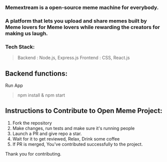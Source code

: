 ### Memextream is a open-source meme machine for everybody. 
### A platform that lets you upload and share memes built by Meme lovers for Meme lovers while rewarding the creators for making us laugh.

### Tech Stack:
>Backend : Node.js, Express.js
>Frontend : CSS, React.js

## Backend functions:
Run App 
>npm install & npm start


## Instructions to Contribute to Open Meme Project:

1. Fork the repository
2. Make changes, run tests and make sure it's running people
3. Launch a PR and give repo a star.
4. Wait for it to get reviewed, Relax, Drink some coffee
5. If PR is merged, You've contributed successfully to the project.

Thank you for contributing.
